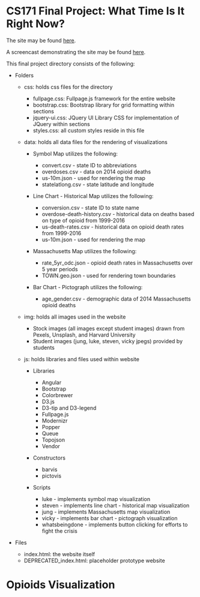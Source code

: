 # CS171 Final Project: What Time Is It Right Now?

The site may be found [here](https://lx009.github.io/cs171-final-project/).

A screencast demonstrating the site may be found [here](https://drive.google.com/file/d/1JVR97DoZi6ljwqj8OHqaATS9OmDrpyvG/view?usp=sharing).

This final project directory consists of the following:

* Folders

  * css: holds css files for the directory

    * fullpage.css: Fullpage.js framework for the entire website
    * bootstrap.css: Bootstrap library for grid formatting within sections
    * jquery-ui.css: JQuery UI Library CSS for implementation of JQuery within sections
    * styles.css: all custom styles reside in this file

  * data: holds all data files for the rendering of visualizations

    * Symbol Map utilizes the following:
      * convert.csv - state ID to abbreviations
      * overdoses.csv - data on 2014 opioid deaths
      * us-10m.json - used for rendering the map
      * statelatlong.csv - state latitude and longitude

    * Line Chart - Historical Map utilizes the following:
      * conversion.csv - state ID to state name
      * overdose-death-history.csv - historical data on deaths based on type of opioid from 1999-2016
      * us-death-rates.csv - historical data on opioid death rates from 1999-2016
      * us-10m.json - used for rendering the map

    * Massachusetts Map utilizes the following:
      * rate_5yr_odc.json - opioid death rates in Massachusetts over 5 year periods
      * TOWN.geo.json - used for rendering town boundaries

    * Bar Chart - Pictograph utilizes the following:
      * age_gender.csv - demographic data of 2014 Massachusetts opioid deaths

  * img: holds all images used in the website
    * Stock images (all images except student images) drawn from Pexels, Unsplash, and Harvard University
    * Student images (jung, luke, steven, vicky jpegs) provided by students

  * js: holds libraries and files used within website
    * Libraries
      * Angular
      * Bootstrap
      * Colorbrewer
      * D3.js
      * D3-tip and D3-legend
      * Fullpage.js
      * Modernizr
      * Popper
      * Queue
      * Topojson
      * Vendor

    * Constructors
      * barvis
      * pictovis

    * Scripts
      * luke - implements symbol map visualization
      * steven - implements line chart - historical map visualization
      * jung - implements Massachusetts map visualization
      * vicky - implements bar chart - pictograph visualization
      * whatsbeingdone - implements button clicking for efforts to fight the crisis

* Files
  * index.html: the website itself
  * DEPRECATED_index.html: placeholder prototype website
# Opioids Visualization
